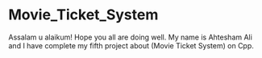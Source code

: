 # Movie_Ticket_System
Assalam u alaikum! Hope you all are doing well. My name is Ahtesham Ali and I have complete my fifth project about (Movie Ticket System) on Cpp.
